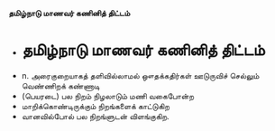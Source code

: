 **தமிழ்நாடு மாணவர் கணினித் திட்டம்**
- # தமிழ்நாடு மாணவர் கணினித் திட்டம்
- n. அரைகுறையாகத் தளிவில்லாமல் ஔதக்கதிர்கள் ஊடுருவிச் செல்லும் வெண்ணிறக் கண்ணாடி
- (பெயரடை) பல நிறம் நிழலாடும் மணி வகைபோன்ற
- மாறிக்கொண்டிருக்கும் நிறங்களைக் காட்டுகிற
- வானவில்போல் பல நிறங்ளுடன் விளங்குகிற.

